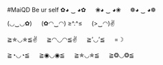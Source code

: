 #MaiQD Be ur self
✿◕ ‿ ◕✿   ❀◕ ‿ ◕❀   ❁◕ ‿ ◕❁

(◡‿◡✿)   (✿◠‿◠)  ≥^.^≤   (>‿◠)✌

≧✯◡✯≦✌   ≧◠◡◠≦✌   ≧’◡’≦   =☽

≧◔◡◔≦   ≧◉◡◉≦   ≧✯◡✯≦   ≧❂◡❂≦
